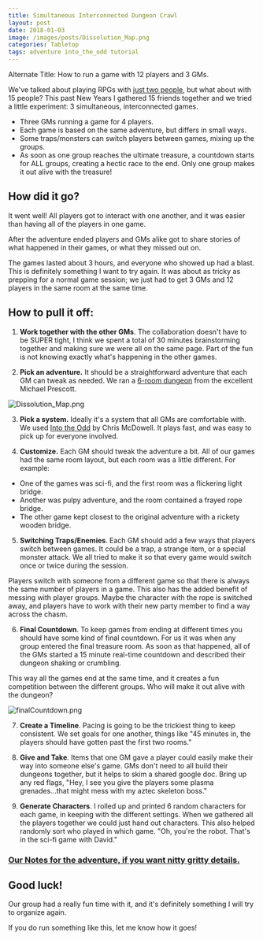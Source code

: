 ```yaml
---
title: Simultaneous Interconnected Dungeon Crawl
layout: post
date: 2018-01-03
image: /images/posts/Dissolution_Map.png
categories: Tabletop
tags: adventure into_the_odd tutorial
---
```

Alternate Title: How to run a game with 12 players and 3 GMs.

We've talked about playing RPGs with [just two people]({{site.url}}/david/2017/12/DuetGaming), but what about with 15 people? This past New Years I gathered 15 friends together and we tried a little experiment: 3 simultaneous, interconnected games. 

 - Three GMs running a game for 4 players.
 - Each game is based on the same adventure, but differs in small ways.
 - Some traps/monsters can switch players between games, mixing up the groups.
 - As soon as one group reaches the ultimate treasure, a countdown starts for ALL groups, creating a hectic race to the end. Only one group makes it out alive with the treasure!

## How did it go?

It went well! All players got to interact with one another, and it was easier than having all of the players in one game.

After the adventure ended players and GMs alike got to share stories of what happened in their games, or what they missed out on. 

The games lasted about 3 hours, and everyone who showed up had a blast. This is definitely something I want to try again. It was about as tricky as prepping for a normal game session; we just had to get 3 GMs and 12 players in the same room at the same time.

## How to pull it off:

1) **Work together with the other GMs**. The collaboration doesn't have to be SUPER tight, I think we spent a total of 30 minutes brainstorming together and making sure we were all on the same page. Part of the fun is not knowing exactly what's happening in the other games.

2) **Pick an adventure.** It should be a straightforward adventure that each GM can tweak as needed. We ran a [6-room dungeon](http://blog.trilemma.com/2016/05/there-is-no-god-but-dissolution.html) from the excellent Michael Prescott.

![Dissolution_Map.png]({{site.url}}/images/posts/Dissolution_Map.png)

3) **Pick a system.** Ideally it's a system that all GMs are comfortable with. We used [Into the Odd]({{site.url}}/david/extremely-interesting-role-playing-games#into-the-odd) by Chris McDowell. It plays fast, and was easy to pick up for everyone involved.

4) **Customize.** Each GM should tweak the adventure a bit. All of our games had the same room layout, but each room was a little different. For example:

 - One of the games was sci-fi, and the first room was a flickering light bridge.
 - Another was pulpy adventure, and the room contained a frayed rope bridge.
 - The other game kept closest to the original adventure with a rickety wooden bridge.

5) **Switching Traps/Enemies**. Each GM should add a few ways that players switch between games. It could be a trap, a strange item, or a special monster attack. We all tried to make it so that every game would switch once or twice during the session.

Players switch with someone from a different game so that there is always the same number of players in a game. This also has the added benefit of messing with player groups. Maybe the character with the rope is switched away, and players have to work with their new party member to find a way across the chasm.

6) **Final Countdown**. To keep games from ending at different times you should have some kind of final countdown. For us it was when any group entered the final treasure room. As soon as that happened, all of the GMs started a 15 minute real-time countdown and described their dungeon shaking or crumbling. 

This way all the games end at the same time, and it creates a fun competition between the different groups. Who will make it out alive with the dungeon?

![finalCountdown.png]({{site.url}}/images/posts/finalCountdown.png)

7) **Create a Timeline**. Pacing is going to be the trickiest thing to keep consistent. We set goals for one another, things like "45 minutes in, the players should have gotten past the first two rooms."

8) **Give and Take**. Items that one GM gave a player could easily make their way into someone else's game. GMs don't need to all build their dungeons together, but it helps to skim a shared google doc.  Bring up any red flags, "Hey, I see you give the players some plasma grenades...that might mess with my aztec skeleton boss."

9) **Generate Characters**. I rolled up and printed 6 random characters for each game, in keeping with the different settings. When we gathered all the players together we could just hand out characters. This also helped randomly sort who played in which game. "Oh, you're the robot. That's in the sci-fi game with David."

### [Our Notes for the adventure, if you want nitty gritty details.](https://docs.google.com/document/d/1uceIC4r2Ta5F_hbIopOxQ6Wh2A52qo0asMPnj0hgN9c/edit?usp=sharing)

## Good luck!
Our group had a really fun time with it, and it's definitely something I will try to organize again. 

If you do run something like this, let me know how it goes!
